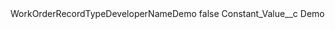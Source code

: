 <?xml version="1.0" encoding="UTF-8"?>
<CustomMetadata xmlns="http://soap.sforce.com/2006/04/metadata" xmlns:xsi="http://www.w3.org/2001/XMLSchema-instance" xmlns:xsd="http://www.w3.org/2001/XMLSchema">
    <label>WorkOrderRecordTypeDeveloperNameDemo</label>
    <protected>false</protected>
    <values>
        <field>Constant_Value__c</field>
        <value xsi:type="xsd:string">Demo</value>
    </values>
</CustomMetadata>
